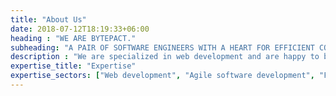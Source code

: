 ```yaml
---
title: "About Us"
date: 2018-07-12T18:19:33+06:00
heading : "WE ARE BYTEPACT."  
subheading: "A PAIR OF SOFTWARE ENGINEERS WITH A HEART FOR EFFICIENT CODE AND STEM EDUCATION."
description : "We are specialized in web development and are happy to boost your project as freelance developers. We develop education-related in-house software products. "
expertise_title: "Expertise"
expertise_sectors: ["Web development", "Agile software development", "Functional analysis", "STEM education"]
---
```

